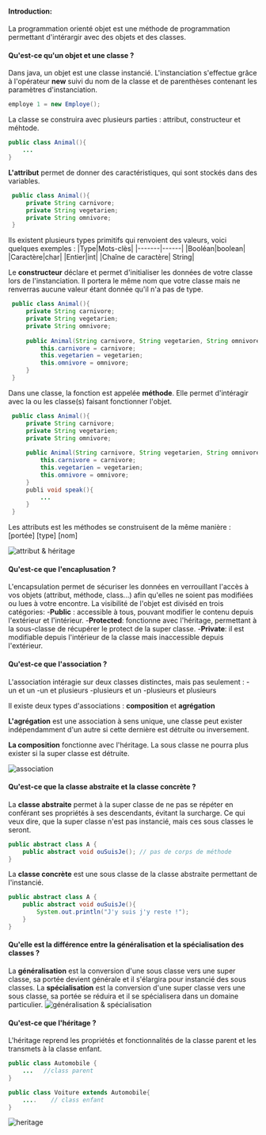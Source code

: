 #### Introduction: 
La programmation orienté objet est une méthode de programmation permettant d'intérargir avec des objets et des classes.

#### Qu'est-ce qu'un objet et une classe ?
Dans java, un objet est une classe instancié. L'instanciation s'effectue grâce à l'opérateur **new** suivi du nom de la classe et de parenthèses contenant les paramètres d'instanciation.
```java
employe 1 = new Employe();
```

La classe se construira avec plusieurs parties : attribut, constructeur et méhtode.
 ```java
 public class Animal(){ 
     ...  
 }
 ```
**L'attribut** permet de donner des caractéristiques, qui sont stockés dans des variables.
```java
 public class Animal(){ 
     private String carnivore;
     private String vegetarien;
     private String omnivore;
 }
```

Ils existent plusieurs types primitifs qui renvoient des valeurs, voici quelques exemples :
|Type|Mots-clès|
|-------|------|
|Booléan|boolean|
|Caractère|char|
|Entier|int|
|Chaîne de caractère| String|

Le **constructeur** déclare et permet d'initialiser les données de votre classe lors de l'instanciation. Il portera le même nom que votre classe mais ne renverras aucune valeur étant donnée qu'il n'a pas de type.

```java
 public class Animal(){ 
     private String carnivore;
     private String vegetarien;
     private String omnivore;
     
     public Animal(String carnivore, String vegetarien, String omnivore){
         this.carnivore = carnivore;
         this.vegetarien = vegetarien;
         this.omnivore = omnivore;
     }
 }
```
Dans une classe, la fonction est appelée **méthode**. Elle permet d'intéragir avec la ou les classe(s) faisant fonctionner l'objet.
```java
 public class Animal(){ 
     private String carnivore;
     private String vegetarien;
     private String omnivore;
     
     public Animal(String carnivore, String vegetarien, String omnivore){
         this.carnivore = carnivore;
         this.vegetarien = vegetarien;
         this.omnivore = omnivore;
     }
     publi void speak(){
         ...
     }
 }
```
Les attributs est les méthodes se construisent de la même manière : [portée] [type] [nom]

![attribut & héritage](https://1.bp.blogspot.com/-OG0QLqcJx0A/XhCrsbmEXgI/AAAAAAAAIJw/5EY_LKcVehMaAtGxxt5ciSqQJd9EQM2IACNcBGAsYHQ/s1600/car-poo.png)

#### Qu'est-ce que l'encaplusation ?
L'encapsulation permet de sécuriser les données en verrouillant l'accès à vos objets (attribut, méthode, class...) afin qu'elles ne soient pas modifiées ou lues à votre encontre. 
La visibilité de l'objet est diviséd en trois catégories:
-**Public** : accessible à tous, pouvant modifier le contenu depuis l'extérieur et l'intérieur.
-**Protected**: fonctionne avec l'héritage, permettant à la sous-classe de récupérer le protect de la super classe.
-**Private**: il est modifiable depuis l'intérieur de la classe mais inaccessible depuis l'extérieur.

#### Qu'est-ce que l'association ?
L'association intéragie sur deux classes distinctes, mais pas seulement :
-un et un
-un et plusieurs
-plusieurs et un
-plusieurs et plusieurs

Il existe deux types d'associations : **composition** et **agrégation**

**L'agrégation**  est une association à sens unique, une classe peut exister indépendamment d'un autre si cette dernière est détruite ou inversement.

**La composition** fonctionne avec l'héritage. La sous classe ne pourra plus exister si la super classe est détruite.

![association](https://www.dariawan.com/media/images/uml-association-aggregation-composition.width-400.png)

#### Qu'est-ce que la classe abstraite et la classe concrète ?
La **classe abstraite** permet à la super classe de ne pas se répéter en conférant ses propriétés à ses descendants, évitant la surcharge. Ce qui veux dire, que la super classe n'est pas instancié, mais ces sous classes le seront.

```java
public abstract class A { 
    public abstract void ouSuisJe(); // pas de corps de méthode
}
```

La **classe concrète**  est une sous classe de la classe abstraite permettant de  l'instancié.

```java
public abstract class A { 
    public abstract void ouSuisJe(){
        System.out.println("J'y suis j'y reste !");
    }
}
```

#### Qu'elle est la différence entre la généralisation et la spécialisation des classes ?
La **généralisation** est la conversion d'une sous classe vers une super classe, sa portée devient générale et il s'élargira pour instancié des sous classes. 
La **spécialisation** est la conversion d'une super classe vers une sous classe, sa portée se réduira et il se spécialisera dans un domaine particulier.
![généralisation & spécialisation](https://www.scientecheasy.com/wp-content/uploads/2019/12/generalization-and-specialization.png)

#### Qu'est-ce que l'héritage ?
L'héritage reprend les propriétés et fonctionnalités de la classe parent et les transmets à la classe enfant.

```java
public class Automobile {
    ...   //class parent
}

public class Voiture extends Automobile{
    ....    // class enfant
}
```
![heritage](https://3.bp.blogspot.com/-VXNpu1lJHW4/W28yta4BEzI/AAAAAAAACZY/OekYrdByYiYmAjnBODQTeoJPnF6u4yGUQCLcBGAs/s1600/Diff%25C3%25A9rence%2Bentre%2BH%25C3%25A9ritage%2Bet%2BComposition%2Ben%2BJava.png)
